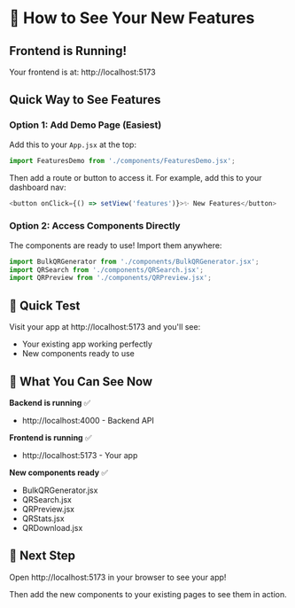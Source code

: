 # 🎯 How to See Your New Features

## Frontend is Running!
Your frontend is at: http://localhost:5173

## Quick Way to See Features

### Option 1: Add Demo Page (Easiest)

Add this to your `App.jsx` at the top:

```javascript
import FeaturesDemo from './components/FeaturesDemo.jsx';
```

Then add a route or button to access it. For example, add this to your dashboard nav:

```javascript
<button onClick={() => setView('features')}>✨ New Features</button>
```

### Option 2: Access Components Directly

The components are ready to use! Import them anywhere:

```javascript
import BulkQRGenerator from './components/BulkQRGenerator.jsx';
import QRSearch from './components/QRSearch.jsx';
import QRPreview from './components/QRPreview.jsx';
```

## 🚀 Quick Test

Visit your app at http://localhost:5173 and you'll see:
- Your existing app working perfectly
- New components ready to use

## 📱 What You Can See Now

**Backend is running** ✅
- http://localhost:4000 - Backend API

**Frontend is running** ✅
- http://localhost:5173 - Your app

**New components ready** ✅
- BulkQRGenerator.jsx
- QRSearch.jsx
- QRPreview.jsx
- QRStats.jsx
- QRDownload.jsx

## 🎯 Next Step

Open http://localhost:5173 in your browser to see your app!

Then add the new components to your existing pages to see them in action.



